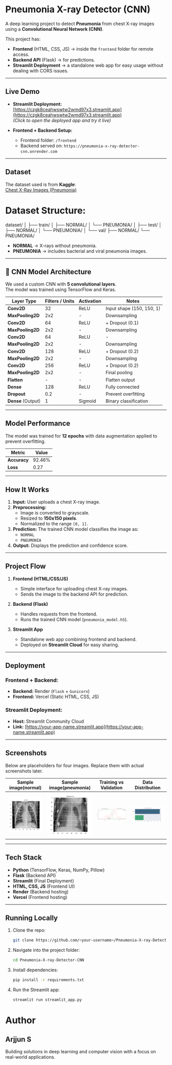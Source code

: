 # Pneumonia X-ray Detector (CNN)

A deep learning project to detect **Pneumonia** from chest X-ray images using a **Convolutional Neural Network (CNN)**.

This project has:
- **Frontend** (HTML, CSS, JS) → inside the `frontend` folder for remote access.
- **Backend API** (Flask) → for predictions.
- **Streamlit Deployment** → a standalone web app for easy usage without dealing with CORS issues.

---

## Live Demo
- **Streamlit Deployment:** [https://czgk8ceahwswtw2wmd97x3.streamlit.app](https://czgk8ceahwswtw2wmd97x3.streamlit.app)  
  *(Click to open the deployed app and try it live)*

- **Frontend + Backend Setup:**
  - Frontend folder: `/frontend`
  - Backend served on: `https://pneumonia-x-ray-detector-cnn.onrender.com`

---

## Dataset
The dataset used is from **Kaggle**:  
[Chest X-Ray Images (Pneumonia)](https://www.kaggle.com/datasets/paultimothymooney/chest-xray-pneumonia)

# Dataset Structure:
dataset/
│
├── train/
│ ├── NORMAL/
│ └── PNEUMONIA/
│
├── test/
│ ├── NORMAL/
│ └── PNEUMONIA/
│
└── val/
├── NORMAL/
└── PNEUMONIA/


- **NORMAL** → X-rays without pneumonia.
- **PNEUMONIA** → includes bacterial and viral pneumonia images.

---

## 🧠 CNN Model Architecture
We used a custom CNN with **5 convolutional layers**.  
The model was trained using TensorFlow and Keras.

| Layer Type        | Filters / Units | Activation | Notes |
|-------------------|-----------------|------------|-------|
| **Conv2D**        | 32              | ReLU       | Input shape (150, 150, 1) |
| **MaxPooling2D**  | 2x2             | -          | Downsampling |
| **Conv2D**        | 64              | ReLU       | + Dropout (0.1) |
| **MaxPooling2D**  | 2x2             | -          | Downsampling |
| **Conv2D**        | 64              | ReLU       | - |
| **MaxPooling2D**  | 2x2             | -          | Downsampling |
| **Conv2D**        | 128             | ReLU       | + Dropout (0.2) |
| **MaxPooling2D**  | 2x2             | -          | Downsampling |
| **Conv2D**        | 256             | ReLU       | + Dropout (0.2) |
| **MaxPooling2D**  | 2x2             | -          | Final pooling |
| **Flatten**       | -               | -          | Flatten output |
| **Dense**         | 128             | ReLU       | Fully connected |
| **Dropout**       | 0.2             | -          | Prevent overfitting |
| **Dense** (Output)| 1               | Sigmoid    | Binary classification |

---

## Model Performance
The model was trained for **12 epochs** with data augmentation applied to prevent overfitting.

| Metric          | Value |
|-----------------|-------|
| **Accuracy**    | 92.46% |
| **Loss**        | 0.27 |

---

## How It Works
1. **Input:** User uploads a chest X-ray image.
2. **Preprocessing:**
   - Image is converted to grayscale.
   - Resized to **150x150 pixels**.
   - Normalized to the range `[0, 1]`.
3. **Prediction:** The trained CNN model classifies the image as:
   - `NORMAL`
   - `PNEUMONIA`
4. **Output:** Displays the prediction and confidence score.

---

## Project Flow
1. **Frontend (HTML/CSS/JS)**  
   - Simple interface for uploading chest X-ray images.
   - Sends the image to the backend API for prediction.

2. **Backend (Flask)**  
   - Handles requests from the frontend.
   - Runs the trained CNN model (`pneumonia_model.h5`).

3. **Streamlit App**  
   - Standalone web app combining frontend and backend.
   - Deployed on **Streamlit Cloud** for easy sharing.

---

## Deployment
### **Frontend + Backend:**
- **Backend:** Render (`Flask` + `Gunicorn`)
- **Frontend:** Vercel (Static HTML, CSS, JS)

### **Streamlit Deployment:**
- **Host:** Streamlit Community Cloud
- **Link:** [https://your-app-name.streamlit.app](https://your-app-name.streamlit.app)

---

## Screenshots
Below are placeholders for four images. Replace them with actual screenshots later.

| Sample image(normal) | Sample image(pneumonia) | Training vs Validation | Data Distribution |
|--------------|-------------------|------------------------|------------------|
| ![Upload](images/Figure_4.png) | ![Result](images/Figure_3.png) | ![Graph](images/Figure_1.png) | ![Data](images/Figure_2.png) |

---

## Tech Stack
- **Python** (TensorFlow, Keras, NumPy, Pillow)
- **Flask** (Backend API)
- **Streamlit** (Final Deployment)
- **HTML, CSS, JS** (Frontend UI)
- **Render** (Backend hosting)
- **Vercel** (Frontend hosting)

---

## Running Locally
1. Clone the repo:
   ```bash
   git clone https://github.com/<your-username>/Pneumonia-X-ray-Detector-CNN.git
2. Navigate into the project folder:
   ```bash
   cd Pneumonia-X-ray-Detector-CNN
3. Install dependencies:
   ```bash
   pip install -r requirements.txt

4. Run the Streamlit app:
   ```bash
   streamlit run streamlit_app.py

# Author
## Arjjun S
Building solutions in deep learning and computer vision with a focus on real-world applications.
